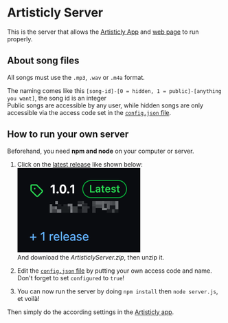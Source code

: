 # Artisticly Server
This is the server that allows the [Artisticly App](https://github.com/lumaa-dev/ArtisticlyClient) and [web page](https://github.com/lumaa-dev/ArtisticlyWeb) to run properly.

## About song files
All songs must use the `.mp3`, `.wav` or `.m4a` format.

The naming comes like this `[song-id]-[0 = hidden, 1 = public]-[anything you want]`, the song id is an integer\
Public songs are accessible by any user, while hidden songs are only accessible via the access code set in the [`config.json` file](config.json).

## How to run your own server
Beforehand, you need **npm and node** on your computer or server.

1. Click on the [latest release](https://github.com/lumaa-dev/ArtisticlyServer/releases/latest) like shown below:\
[![Latest release of a GitHub repository](./README_data/latest_release.png)](https://github.com/lumaa-dev/ArtisticlyServer/releases/latest)\
And download the *ArtisticlyServer.zip*, then unzip it.

2. Edit the [`config.json` file](config.json) by putting your own access code and name. Don't forget to set `configured` to `true`!

3. You can now run the server by doing `npm install` then `node server.js`, et voilà!

Then simply do the according settings in the [Artisticly app](https://github.com/lumaa-dev/ArtisticlyClient).
